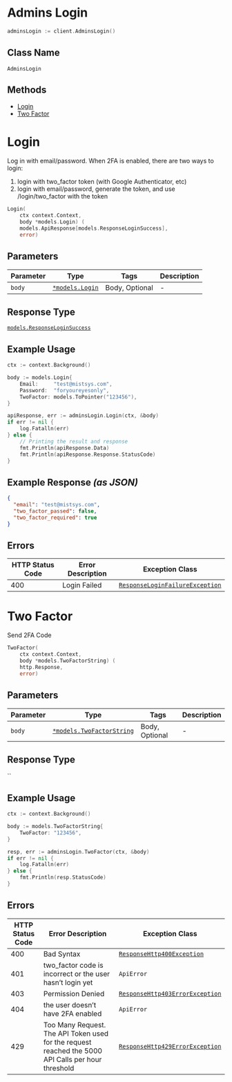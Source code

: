 # Admins Login

```go
adminsLogin := client.AdminsLogin()
```

## Class Name

`AdminsLogin`

## Methods

* [Login](../../doc/controllers/admins-login.md#login)
* [Two Factor](../../doc/controllers/admins-login.md#two-factor)


# Login

Log in with email/password.
When 2FA is enabled, there are two ways to login:

1. login with two_factor token (with Google Authenticator, etc)
2. login with email/password, generate the token, and use /login/two_factor with the token

```go
Login(
    ctx context.Context,
    body *models.Login) (
    models.ApiResponse[models.ResponseLoginSuccess],
    error)
```

## Parameters

| Parameter | Type | Tags | Description |
|  --- | --- | --- | --- |
| `body` | [`*models.Login`](../../doc/models/login.md) | Body, Optional | - |

## Response Type

[`models.ResponseLoginSuccess`](../../doc/models/response-login-success.md)

## Example Usage

```go
ctx := context.Background()

body := models.Login{
    Email:     "test@mistsys.com",
    Password:  "foryoureyesonly",
    TwoFactor: models.ToPointer("123456"),
}

apiResponse, err := adminsLogin.Login(ctx, &body)
if err != nil {
    log.Fatalln(err)
} else {
    // Printing the result and response
    fmt.Println(apiResponse.Data)
    fmt.Println(apiResponse.Response.StatusCode)
}
```

## Example Response *(as JSON)*

```json
{
  "email": "test@mistsys.com",
  "two_factor_passed": false,
  "two_factor_required": true
}
```

## Errors

| HTTP Status Code | Error Description | Exception Class |
|  --- | --- | --- |
| 400 | Login Failed | [`ResponseLoginFailureException`](../../doc/models/response-login-failure-exception.md) |


# Two Factor

Send 2FA Code

```go
TwoFactor(
    ctx context.Context,
    body *models.TwoFactorString) (
    http.Response,
    error)
```

## Parameters

| Parameter | Type | Tags | Description |
|  --- | --- | --- | --- |
| `body` | [`*models.TwoFactorString`](../../doc/models/two-factor-string.md) | Body, Optional | - |

## Response Type

``

## Example Usage

```go
ctx := context.Background()

body := models.TwoFactorString{
    TwoFactor: "123456",
}

resp, err := adminsLogin.TwoFactor(ctx, &body)
if err != nil {
    log.Fatalln(err)
} else {
    fmt.Println(resp.StatusCode)
}
```

## Errors

| HTTP Status Code | Error Description | Exception Class |
|  --- | --- | --- |
| 400 | Bad Syntax | [`ResponseHttp400Exception`](../../doc/models/response-http-400-exception.md) |
| 401 | two_factor code is incorrect or the user hasn’t login yet | `ApiError` |
| 403 | Permission Denied | [`ResponseHttp403ErrorException`](../../doc/models/response-http-403-error-exception.md) |
| 404 | the user doesn’t have 2FA enabled | `ApiError` |
| 429 | Too Many Request. The API Token used for the request reached the 5000 API Calls per hour threshold | [`ResponseHttp429ErrorException`](../../doc/models/response-http-429-error-exception.md) |


